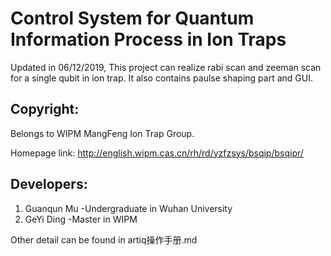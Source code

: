# Control System for Quantum Information Process in Ion Traps

Updated in 06/12/2019, This project can realize rabi scan and zeeman scan for a single qubit in ion trap. It also contains paulse shaping part and GUI.

## Copyright:

Belongs to WIPM MangFeng Ion Trap Group.

Homepage link: http://english.wipm.cas.cn/rh/rd/yzfzsys/bsqip/bsqipr/

## Developers:

1. Guanqun Mu     -Undergraduate in Wuhan University
2. GeYi Ding     -Master in WIPM

Other detail can be found in artiq操作手册.md
